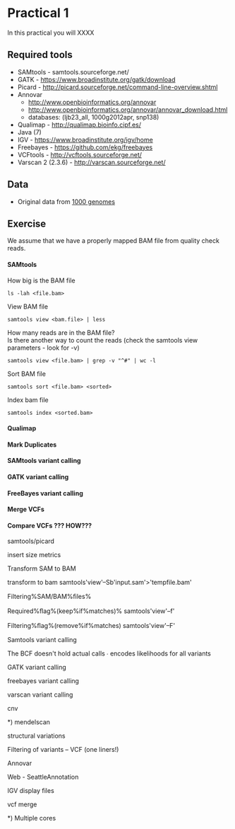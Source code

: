 # Practical 1

In this practical you will XXXX




## Required tools

* SAMtools - samtools.sourceforge.net/‎
* GATK - https://www.broadinstitute.org/gatk/download
* Picard - http://picard.sourceforge.net/command-line-overview.shtml
* Annovar
  * http://www.openbioinformatics.org/annovar
  * http://www.openbioinformatics.org/annovar/annovar_download.html
  * databases: (ljb23_all, 1000g2012apr, snp138)
* Qualimap - http://qualimap.bioinfo.cipf.es/
* Java (7)
* IGV - https://www.broadinstitute.org/igv/home
* Freebayes - https://github.com/ekg/freebayes
* VCFtools - http://vcftools.sourceforge.net/
* Varscan 2 (2.3.6) - http://varscan.sourceforge.net/


## Data

* Original data from [1000 genomes](ftp://ftp.1000genomes.ebi.ac.uk/vol1/ftp/data/NA10847/exome_alignment/)




## Exercise

We assume that we have a properly mapped BAM file from quality check reads. 


#### SAMtools


How big is the BAM file

    ls -lah <file.bam>

View BAM file

    samtools view <bam.file> | less
    
How many reads are in the BAM file?<br/>
Is there another way to count the reads (check the samtools view parameters - look for -v)
   
    samtools view <file.bam> | grep -v "^#" | wc -l
    
Sort BAM file

    samtools sort <file.bam> <sorted>
    
Index bam file
    
    samtools index <sorted.bam>



#### Qualimap





#### Mark Duplicates





#### SAMtools variant calling






#### GATK variant calling




#### FreeBayes variant calling



#### Merge VCFs


#### Compare VCFs ??? HOW???









samtools/picard





insert size metrics



Transform SAM to BAM

transform to bam
samtools'view'–Sb'input.sam'>'tempfile.bam'





Filtering%SAM/BAM%ﬁles%

Required%ﬂag%(keep%if%matches)%
samtools'view'–f'

Filtering%ﬂag%(remove%if%matches)
samtools'view'–F'


Samtools variant calling

The BCF doesn't hold actual calls
∙ encodes likelihoods for all variants

GATK variant calling

freebayes variant calling

varscan variant calling



cnv

*) mendelscan



structural variations


Filtering of variants – VCF (one liners!)



Annovar

Web - SeattleAnnotation



IGV display files

vcf merge


*) Multiple cores
